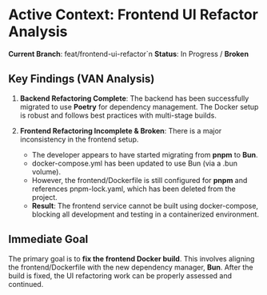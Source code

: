# Active Context: Frontend UI Refactor Analysis

**Current Branch**: feat/frontend-ui-refactor`n
**Status**: In Progress / **Broken**

## Key Findings (VAN Analysis)

1.  **Backend Refactoring Complete**: The backend has been successfully migrated to use **Poetry** for dependency management. The Docker setup is robust and follows best practices with multi-stage builds.

2.  **Frontend Refactoring Incomplete & Broken**: There is a major inconsistency in the frontend setup.
    -   The developer appears to have started migrating from **pnpm** to **Bun**.
    -   docker-compose.yml has been updated to use Bun (via a .bun volume).
    -   However, the frontend/Dockerfile is still configured for **pnpm** and references pnpm-lock.yaml, which has been deleted from the project.
    -   **Result**: The frontend service cannot be built using docker-compose, blocking all development and testing in a containerized environment.

## Immediate Goal

The primary goal is to **fix the frontend Docker build**. This involves aligning the frontend/Dockerfile with the new dependency manager, **Bun**. After the build is fixed, the UI refactoring work can be properly assessed and continued.